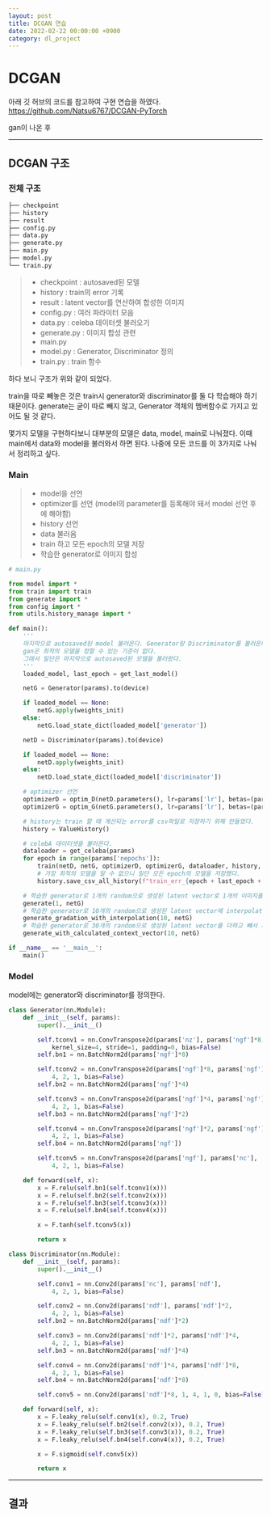 ```yaml
---
layout: post
title: DCGAN 연습
date: 2022-02-22 00:00:00 +0900
category: dl_project
---
```


# DCGAN

아래 깃 허브의 코드를 참고하여 구현 연습을 하였다. <br>
https://github.com/Natsu6767/DCGAN-PyTorch

gan이 나온 후 

---
## DCGAN 구조

### 전체 구조

```bash
├── checkpoint
├── history
├── result
├── config.py 
├── data.py
├── generate.py
├── main.py
├── model.py
└── train.py
``` 

> - checkpoint : autosaved된 모델<br>
> - history : train의 error 기록<br>
> - result : latent vector를 연산하여 합성한 이미지 <br>
> - config.py : 여러 파라미터 모음<br>
> - data.py : celeba 데이터셋 불러오기<br>
> - generate.py : 이미지 합성 관련<br>
> - main.py<br>
> - model.py : Generator, Discriminator 정의<br>
> - train.py : train 함수<br>

하다 보니 구조가 위와 같이 되었다.

train을 따로 빼놓은 것은 train시 generator와 discriminator를 둘 다 학습해야 하기 때문이다. generate는 굳이 따로 빼지 않고, Generator 객체의 멤버함수로 가지고 있어도 될 것 같다.

몇가지 모델을 구현하다보니 대부분의 모델은 data, model, main로 나눠졌다. 이때 main에서 data와 model을 불러와서 하면 된다. 나중에 모든 코드를 이 3가지로 나눠서 정리하고 싶다.


### Main

> - model을 선언
> - optimizer를 선언 (model의 parameter를 등록해야 돼서 model 선언 후에 해야함)
> - history 선언
> - data 불러옴
> - train 하고 모든 epoch의 모델 저장
> - 학습한 generator로 이미지 합성

```python
# main.py

from model import *
from train import train
from generate import *
from config import *
from utils.history_manage import *

def main():
    '''
    마지막으로 autosaved된 model 불러온다. Generator랑 Discriminator를 불러온다.
    gan은 최적의 모델을 정할 수 있는 기준이 없다. 
    그래서 일단은 마지막으로 autosaved된 모델을 불러왔다.
    '''
    loaded_model, last_epoch = get_last_model()

    netG = Generator(params).to(device)

    if loaded_model == None:
        netG.apply(weights_init)
    else:
        netG.load_state_dict(loaded_model['generator'])

    netD = Discriminator(params).to(device)

    if loaded_model == None:
        netD.apply(weights_init)
    else:
        netD.load_state_dict(loaded_model['discriminator'])

    # optimizer 선언
    optimizerD = optim_D(netD.parameters(), lr=params['lr'], betas=(params['beta1'], params['beta2']))
    optimizerG = optim_G(netG.parameters(), lr=params['lr'], betas=(params['beta1'], params['beta2']))

    # history는 train 할 때 계산되는 error를 csv파일로 저장하기 위해 만들었다.
    history = ValueHistory()

    # celebA 데이터셋을 불러온다.
    dataloader = get_celeba(params)
    for epoch in range(params['nepochs']):
        train(netD, netG, optimizerD, optimizerG, dataloader, history, epoch, last_epoch + 1)
        # 가장 최적의 모델을 알 수 없으니 일단 모든 epoch의 모델을 저장했다.
        history.save_csv_all_history(f"train_err_{epoch + last_epoch + 1}", "../history")

    # 학습한 generator로 1개의 random으로 생성된 latent vector로 1개의 이미지를 합성
    generate(1, netG)
    # 학습한 generator로 10개의 random으로 생성된 latent vector에 interpolation을 추가한 후 이미지를 합성
    generate_gradation_with_interpolation(10, netG)
    # 학습한 generator로 30개의 random으로 생성된 latent vector를 더하고 빼서 새로운 letent vector를 만든 다음 10개 이미지를 합성
    generate_with_calculated_context_vector(10, netG)

if __name__ == '__main__':
    main()

```

### Model

model에는 generator와 discriminator를 정의한다.

```python
class Generator(nn.Module):
    def __init__(self, params):
        super().__init__()

        self.tconv1 = nn.ConvTranspose2d(params['nz'], params['ngf']*8,
            kernel_size=4, stride=1, padding=0, bias=False)
        self.bn1 = nn.BatchNorm2d(params['ngf']*8)

        self.tconv2 = nn.ConvTranspose2d(params['ngf']*8, params['ngf']*4,
            4, 2, 1, bias=False)
        self.bn2 = nn.BatchNorm2d(params['ngf']*4)

        self.tconv3 = nn.ConvTranspose2d(params['ngf']*4, params['ngf']*2,
            4, 2, 1, bias=False)
        self.bn3 = nn.BatchNorm2d(params['ngf']*2)

        self.tconv4 = nn.ConvTranspose2d(params['ngf']*2, params['ngf'],
            4, 2, 1, bias=False)
        self.bn4 = nn.BatchNorm2d(params['ngf'])

        self.tconv5 = nn.ConvTranspose2d(params['ngf'], params['nc'],
            4, 2, 1, bias=False)

    def forward(self, x):
        x = F.relu(self.bn1(self.tconv1(x)))
        x = F.relu(self.bn2(self.tconv2(x)))
        x = F.relu(self.bn3(self.tconv3(x)))
        x = F.relu(self.bn4(self.tconv4(x)))

        x = F.tanh(self.tconv5(x))

        return x
```


```python
class Discriminator(nn.Module):
    def __init__(self, params):
        super().__init__()

        self.conv1 = nn.Conv2d(params['nc'], params['ndf'],
            4, 2, 1, bias=False)

        self.conv2 = nn.Conv2d(params['ndf'], params['ndf']*2,
            4, 2, 1, bias=False)
        self.bn2 = nn.BatchNorm2d(params['ndf']*2)

        self.conv3 = nn.Conv2d(params['ndf']*2, params['ndf']*4,
            4, 2, 1, bias=False)
        self.bn3 = nn.BatchNorm2d(params['ndf']*4)

        self.conv4 = nn.Conv2d(params['ndf']*4, params['ndf']*8,
            4, 2, 1, bias=False)
        self.bn4 = nn.BatchNorm2d(params['ndf']*8)

        self.conv5 = nn.Conv2d(params['ndf']*8, 1, 4, 1, 0, bias=False)

    def forward(self, x):
        x = F.leaky_relu(self.conv1(x), 0.2, True)
        x = F.leaky_relu(self.bn2(self.conv2(x)), 0.2, True)
        x = F.leaky_relu(self.bn3(self.conv3(x)), 0.2, True)
        x = F.leaky_relu(self.bn4(self.conv4(x)), 0.2, True)

        x = F.sigmoid(self.conv5(x))

        return x
```

---
## 결과
